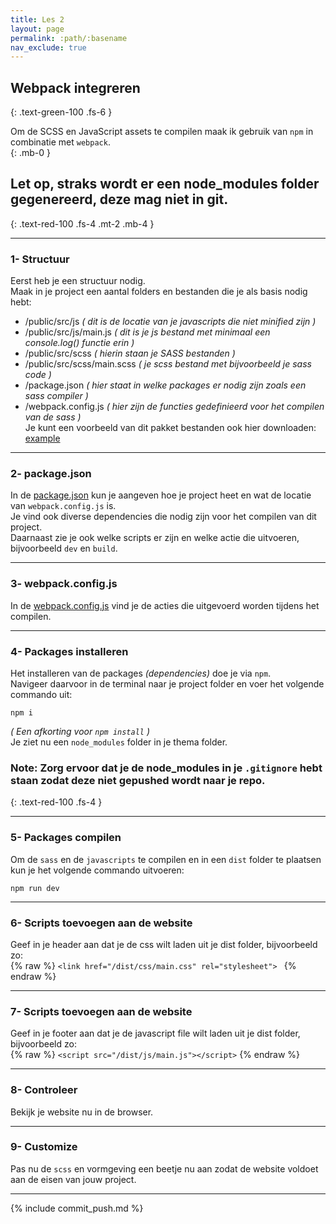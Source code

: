```yaml
---
title: Les 2
layout: page
permalink: :path/:basename
nav_exclude: true
---
```


## Webpack integreren
{: .text-green-100 .fs-6 }
 
Om de SCSS en JavaScript assets te compilen maak ik gebruik van `npm` in combinatie met `webpack`.  
{: .mb-0 }
## Let op, straks wordt er een **node_modules** folder gegenereerd, deze mag niet in git.
{: .text-red-100 .fs-4 .mt-2 .mb-4 }

---
### 1- Structuur
Eerst heb je een structuur nodig.  
Maak in je project een aantal folders en bestanden die je als basis nodig hebt:
- /public/src/js _( dit is de locatie van je javascripts die niet minified zijn )_
- /public/src/js/main.js _( dit is je js bestand met minimaal een console.log() functie erin )_
- /public/src/scss _( hierin staan je SASS bestanden )_
- /public/src/scss/main.scss _( je scss bestand met bijvoorbeeld je sass code )_
- /package.json _( hier staat in welke packages er nodig zijn zoals een sass compiler  )_
- /webpack.config.js _( hier zijn de functies gedefinieerd voor het compilen van de sass )_  
Je kunt een voorbeeld van dit pakket bestanden ook hier downloaden: [example](data%2Fexample.zip)

---
### 2- package.json
In de [package.json](data%2Fpackage.json) kun je aangeven hoe je project heet en wat de locatie van `webpack.config.js` is.  
Je vind ook diverse dependencies die nodig zijn voor het compilen van dit project.  
Daarnaast zie je ook welke scripts er zijn en welke actie die uitvoeren, bijvoorbeeld `dev` en `build`.

---
### 3- webpack.config.js
In de [webpack.config.js](data%2Fwebpack.config.js) vind je de acties die uitgevoerd worden tijdens het compilen.  

---
### 4- Packages installeren
Het installeren van de packages _(dependencies)_ doe je via `npm`.  
Navigeer daarvoor in de terminal naar je project folder en voer het volgende commando uit:  
```shell
npm i
```
_( Een afkorting voor `npm install` )_  
Je ziet nu een `node_modules` folder in je thema folder.  
### **Note:** Zorg ervoor dat je de node_modules in je `.gitignore` hebt staan zodat deze niet gepushed wordt naar je repo.
{: .text-red-100 .fs-4 }
  
---
### 5- Packages compilen
Om de `sass` en de `javascripts` te compilen en in een `dist` folder te plaatsen kun je het volgende commando uitvoeren:  
```shell
npm run dev
```

---
### 6- Scripts toevoegen aan de website 
Geef in je header aan dat je de css wilt laden uit je dist folder, bijvoorbeeld zo:  
{% raw %}
`<link href="/dist/css/main.css" rel="stylesheet"> `
{% endraw %}

---
### 7- Scripts toevoegen aan de website 
Geef in je footer aan dat je de javascript file wilt laden uit je dist folder, bijvoorbeeld zo:  
{% raw %}
`<script src="/dist/js/main.js"></script>`
{% endraw %}

---
### 8- Controleer
Bekijk je website nu in de browser.  

---
### 9- Customize 
Pas nu de `scss` en vormgeving een beetje nu aan zodat de website voldoet aan de eisen van jouw project.

---

{% include commit_push.md %}
